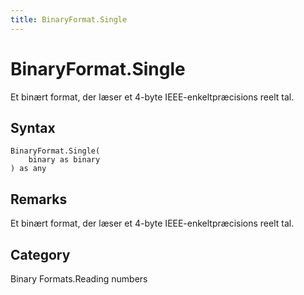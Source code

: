 ```yaml
---
title: BinaryFormat.Single
---
```


# BinaryFormat.Single


Et binært format, der læser et 4-byte IEEE-enkeltpræcisions reelt tal.


## Syntax

```powerquery
BinaryFormat.Single(
    binary as binary
) as any
```


## Remarks

Et binært format, der læser et 4-byte IEEE-enkeltpræcisions reelt tal.



## Category
Binary Formats.Reading numbers
